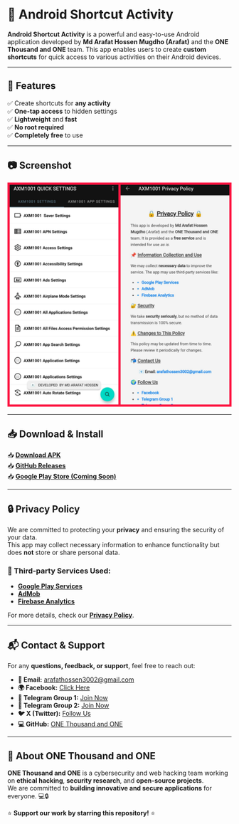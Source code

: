# 🚀 Android Shortcut Activity

**Android Shortcut Activity** is a powerful and easy-to-use Android application developed by **Md Arafat Hossen Mugdho (Arafat)** and the **ONE Thousand and ONE** team. This app enables users to create **custom shortcuts** for quick access to various activities on their Android devices.

---

## 📌 Features

✅ Create shortcuts for **any activity**  
✅ **One-tap access** to hidden settings  
✅ **Lightweight** and **fast**  
✅ **No root required**  
✅ **Completely free** to use  

---

## 📷 Screenshot  

![Android Shortcut Activity](https://raw.githubusercontent.com/ONEThousandandONE-1001/AXM-SHORTCUT/refs/heads/main/Picsart_25-02-24_11-22-24-627.jpg)

---

## 📥 Download & Install  

📥 **[Download APK](https://raw.githubusercontent.com/ONEThousandandONE-1001/AXM-SHORTCUT/refs/heads/main/AXM1001%20Quick%20settings.apk)**  
📥 **[GitHub Releases](https://github.com/onethousandandone-1001/)**  
📥 **[Google Play Store (Coming Soon)](#)**  

---

## 🔒 Privacy Policy  

We are committed to protecting your **privacy** and ensuring the security of your data.  
This app may collect necessary information to enhance functionality but does **not** store or share personal data.

### 🔹 Third-party Services Used:
- **[Google Play Services](https://www.google.com/policies/privacy/)**
- **[AdMob](https://support.google.com/admob/answer/6128543?hl=en)**
- **[Firebase Analytics](https://firebase.google.com/policies/analytics)**

For more details, check our **[Privacy Policy](#)**.

---

## 📬 Contact & Support  

For any **questions, feedback, or support**, feel free to reach out:  

- **📧 Email:** [arafathossen3002@gmail.com](mailto:arafathossen3002@gmail.com)  
- **🌍 Facebook:** [Click Here](https://www.facebook.com/share/1A2Sa8ti6E/?mibextid=qi2Omg)  
- **📢 Telegram Group 1:** [Join Now](https://t.me/+Ynj_qjWuOyVjY2I1)  
- **📢 Telegram Group 2:** [Join Now](https://t.me/+CSqZP7IKTu85OThl)  
- **🐦 X (Twitter):** [Follow Us](https://x.com/and_thousa84160?t=piH781yTtrmUHNm1e6FwaA&s=09)  
- **💻 GitHub:** [ONE Thousand and ONE](https://github.com/onethousandandone-1001)  

---

## 🌟 About ONE Thousand and ONE  

**ONE Thousand and ONE** is a cybersecurity and web hacking team working on **ethical hacking**, **security research**, and **open-source projects**.  
We are committed to **building innovative and secure applications** for everyone. 💻🔒  

⭐ **Support our work by starring this repository!** ⭐
